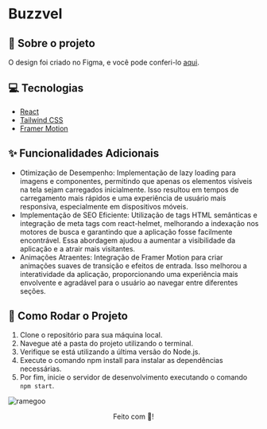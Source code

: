 # Buzzvel 

## :book: Sobre o projeto

O design foi criado no Figma, e você pode conferi-lo [aqui](https://www.figma.com/design/Fa2T97nxAiGFUvDZqnm9TM/Buzzvel-FE---Test-2024?node-id=0-1&node-type=canvas&t=1WZWVfPTVr34WMbQ-0).

## :computer: Tecnologias

- [React](https://legacy.reactjs.org/docs/create-a-new-react-app.html)
- [Tailwind CSS](https://tailwindcss.com/docs/width)
- [Framer Motion](https://www.framer.com/motion/)

## :sparkles: Funcionalidades Adicionais

- Otimização de Desempenho: Implementação de lazy loading para imagens e componentes, permitindo que apenas os elementos visíveis na tela sejam carregados inicialmente. Isso resultou em tempos de carregamento mais rápidos e uma experiência de usuário mais responsiva, especialmente em dispositivos móveis.
- Implementação de SEO Eficiente: Utilização de tags HTML semânticas e integração de meta tags com react-helmet, melhorando a indexação nos motores de busca e garantindo que a aplicação fosse facilmente encontrável. Essa abordagem ajudou a aumentar a visibilidade da aplicação e a atrair mais visitantes.
- Animações Atraentes: Integração de Framer Motion para criar animações suaves de transição e efeitos de entrada. Isso melhorou a interatividade da aplicação, proporcionando uma experiência mais envolvente e agradável para o usuário ao navegar entre diferentes seções.

## :rocket: Como Rodar o Projeto

1. Clone o repositório para sua máquina local.
2. Navegue até a pasta do projeto utilizando o terminal.
3. Verifique se está utilizando a última versão do Node.js.
4. Execute o comando npm install para instalar as dependências necessárias.
5. Por fim, inicie o servidor de desenvolvimento executando o comando `npm start`.

![ramegoo](https://github.com/user-attachments/assets/459c01ac-40be-4a7d-8adb-2698e84c7670)

<div align="center">Feito com 💜!</div>
